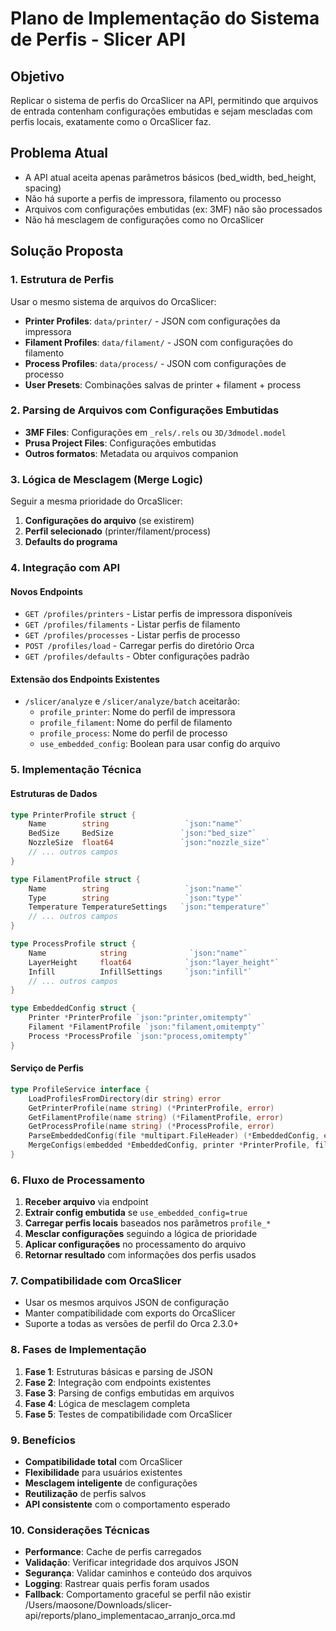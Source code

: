 # Plano de Implementação do Sistema de Perfis - Slicer API

## Objetivo
Replicar o sistema de perfis do OrcaSlicer na API, permitindo que arquivos de entrada contenham configurações embutidas e sejam mescladas com perfis locais, exatamente como o OrcaSlicer faz.

## Problema Atual
- A API atual aceita apenas parâmetros básicos (bed_width, bed_height, spacing)
- Não há suporte a perfis de impressora, filamento ou processo
- Arquivos com configurações embutidas (ex: 3MF) não são processados
- Não há mesclagem de configurações como no OrcaSlicer

## Solução Proposta

### 1. Estrutura de Perfis
Usar o mesmo sistema de arquivos do OrcaSlicer:
- **Printer Profiles**: `data/printer/` - JSON com configurações da impressora
- **Filament Profiles**: `data/filament/` - JSON com configurações do filamento  
- **Process Profiles**: `data/process/` - JSON com configurações de processo
- **User Presets**: Combinações salvas de printer + filament + process

### 2. Parsing de Arquivos com Configurações Embutidas
- **3MF Files**: Configurações em `_rels/.rels` ou `3D/3dmodel.model`
- **Prusa Project Files**: Configurações embutidas
- **Outros formatos**: Metadata ou arquivos companion

### 3. Lógica de Mesclagem (Merge Logic)
Seguir a mesma prioridade do OrcaSlicer:
1. **Configurações do arquivo** (se existirem)
2. **Perfil selecionado** (printer/filament/process)
3. **Defaults do programa**

### 4. Integração com API

#### Novos Endpoints
- `GET /profiles/printers` - Listar perfis de impressora disponíveis
- `GET /profiles/filaments` - Listar perfis de filamento
- `GET /profiles/processes` - Listar perfis de processo
- `POST /profiles/load` - Carregar perfis do diretório Orca
- `GET /profiles/defaults` - Obter configurações padrão

#### Extensão dos Endpoints Existentes
- `/slicer/analyze` e `/slicer/analyze/batch` aceitarão:
  - `profile_printer`: Nome do perfil de impressora
  - `profile_filament`: Nome do perfil de filamento
  - `profile_process`: Nome do perfil de processo
  - `use_embedded_config`: Boolean para usar config do arquivo

### 5. Implementação Técnica

#### Estruturas de Dados
```go
type PrinterProfile struct {
    Name        string                 `json:"name"`
    BedSize     BedSize               `json:"bed_size"`
    NozzleSize  float64               `json:"nozzle_size"`
    // ... outros campos
}

type FilamentProfile struct {
    Name        string                 `json:"name"`
    Type        string                 `json:"type"`
    Temperature TemperatureSettings   `json:"temperature"`
    // ... outros campos
}

type ProcessProfile struct {
    Name            string              `json:"name"`
    LayerHeight     float64            `json:"layer_height"`
    Infill          InfillSettings     `json:"infill"`
    // ... outros campos
}

type EmbeddedConfig struct {
    Printer *PrinterProfile `json:"printer,omitempty"`
    Filament *FilamentProfile `json:"filament,omitempty"`
    Process *ProcessProfile `json:"process,omitempty"`
}
```

#### Serviço de Perfis
```go
type ProfileService interface {
    LoadProfilesFromDirectory(dir string) error
    GetPrinterProfile(name string) (*PrinterProfile, error)
    GetFilamentProfile(name string) (*FilamentProfile, error)
    GetProcessProfile(name string) (*ProcessProfile, error)
    ParseEmbeddedConfig(file *multipart.FileHeader) (*EmbeddedConfig, error)
    MergeConfigs(embedded *EmbeddedConfig, printer *PrinterProfile, filament *FilamentProfile, process *ProcessProfile) (*MergedConfig, error)
}
```

### 6. Fluxo de Processamento
1. **Receber arquivo** via endpoint
2. **Extrair config embutida** se `use_embedded_config=true`
3. **Carregar perfis locais** baseados nos parâmetros `profile_*`
4. **Mesclar configurações** seguindo a lógica de prioridade
5. **Aplicar configurações** no processamento do arquivo
6. **Retornar resultado** com informações dos perfis usados

### 7. Compatibilidade com OrcaSlicer
- Usar os mesmos arquivos JSON de configuração
- Manter compatibilidade com exports do OrcaSlicer
- Suporte a todas as versões de perfil do Orca 2.3.0+

### 8. Fases de Implementação
1. **Fase 1**: Estruturas básicas e parsing de JSON
2. **Fase 2**: Integração com endpoints existentes
3. **Fase 3**: Parsing de configs embutidas em arquivos
4. **Fase 4**: Lógica de mesclagem completa
5. **Fase 5**: Testes de compatibilidade com OrcaSlicer

### 9. Benefícios
- **Compatibilidade total** com OrcaSlicer
- **Flexibilidade** para usuários existentes
- **Mesclagem inteligente** de configurações
- **Reutilização** de perfis salvos
- **API consistente** com o comportamento esperado

### 10. Considerações Técnicas
- **Performance**: Cache de perfis carregados
- **Validação**: Verificar integridade dos arquivos JSON
- **Segurança**: Validar caminhos e conteúdo dos arquivos
- **Logging**: Rastrear quais perfis foram usados
- **Fallback**: Comportamento graceful se perfil não existir</content>
<parameter name="filePath">/Users/maosone/Downloads/slicer-api/reports/plano_implementacao_arranjo_orca.md
